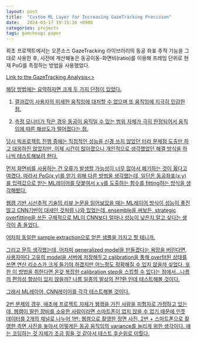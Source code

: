 ```yaml
---
layout: post
title:  "Custom ML Layer for Increasing GazeTracking Precision"
date:   2024-03-17 19:15:16 +0900
categories: projects
tags: gamcheugi paper
---
```


최초 프로젝트에서는 오픈소스 GazeTracking 라이브러리의 동공 좌표 추적 기능을 그대로 사용한 후, 사전에 계산해놓은 동공이동-화면비(ratio)를 이용해 프레임 단위로 현재 PoG를 측정하는 방법을 사용했었다.

<a href="https://natelynate.github.io/logrepo/projects/2024/02/10/gamcheugi_GazeTrackingAnalysis.html">Link to the GazeTracking Analysis<>

해당 방법에는 요약하자면 크게 두 가지 단점이 있었다.

1. 결과값이 사용자의 미세한 움직임에 대처할 수 없으며 또 움직임에 지극히 민감한 점. 

2. 측정 모니터가 작은 경우 동공이 움직일 수 있는 범위 자체가 극히 한정되어서 움직임에 따른 해상도가 떨어졌다는 점. 

당시 빅프로젝트 진행 중에는 직접적인 성능을 신경 쓰지 않았던 터라 문제점 도출만 하고 대응하진 않았지만, 이제 시간이 많아졌으니 개인적으로 생각했었던 해결 방식을 하나씩 테스트해보려 한다.


먼저 화면비를 사용하는 건 오류가 발생할 가능성이 너무 많아서 폐기하는 것이 옳다고 여겼다. 따라서 PoG(x,y)를 얻기 위해 다른 방법을 생각했는데, 일단은 동공좌표(x,y)를 입력값으로 받는 ML레이어를 덧붙여서 x,y를 도출하는 함수를 fitting하는 방식을 생각해봤다.

웹캠 기반 시선추적 기술의 리뷰 논문을 읽어보았을 때는 ML레이어 방식이 성능이 좋진 않고 CNN기반이 대세인 것처럼 나와 있었는데, ensemble을 써보든, strategic overfitting을 쓰든 구체적으로 ML이 CNN보다 얼마나 성능이 낮은지 알고 싶다는 생각이 좀 들었다. 

어차피 동일한 sample extraction으로 얻은 샘플을 가지고 할 테니까. 

그리고 문득 생각했는데, 어차피 generalized model을 만들겠다는 욕망을 버린다면, 사용자마다 고유의 model을 서버에 저장해두고 calibration을 통해 overfit된 상태를 쓰면 연산 리소스가 크게 들기야 하겠지만 어느정도 정확해질 수 있지 않을까 싶었다. 또한 이 방법을 취한다면 온갖 복잡한 calibration step을 스킵할 수 있다는 점에서...나름의 편의성 향상이 있지 않을까?
나름 일종의 발상의 전?환 인데 테스트해볼 것이다. 

그래서 ML레이어, CNN레이어를 각각 테스트해볼 것이다.

2번 문제의 경우, 애초에 프로젝트 자체가 웹캠을 가진 사람을 피험자로 가정하고 있는데, 웹캠이 딸린 장비를 소유한 사람이라면 스마트폰이 없지 않을 수 없기 때문에 인풋 데이터를 2개의 채널로 나누어 1번: 웹캠으로 촬영한 정면 사진, 2번 + 스마트폰으로 촬영한 측면 사진을 놓아서 어떻게든 동공 움직임의 variance를 늘리게 위한 생각이다. 얘는 코딩하는 것 자체가 조금 힘들 것 같아서 테스트 후순위로 미뤘다. 
